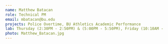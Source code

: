 ```yaml
---
name: Matthew Batacan
role: Technical PM
email: mbatacan@bu.edu
projects: Police Overtime, BU Athletics Academic Performance
lab: Thursday (2:30PM - 2:50PM) & (5:00PM - 5:50PM), Friday (10:10AM - 11:00AM)
photo: Matthew_Batacan.jpg
---
```

